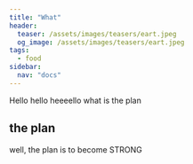 ```yaml
---
title: "What"
header:
  teaser: /assets/images/teasers/eart.jpeg
  og_image: /assets/images/teasers/eart.jpeg
tags:
  - food
sidebar:
  nav: "docs"
---
```


Hello hello heeeello
what is the plan


## the plan
well, the plan is to become STRONG
